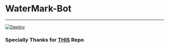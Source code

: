 # WaterMark-Bot

---

[![Deploy](https://www.herokucdn.com/deploy/button.svg)](https://heroku.com/deploy?template=https://github.com/Sadew451/watermark-Bot.git)

### Specially Thanks for [THIS](https://github.com/ijustbsd/watermark-telegram-bot) Repo

